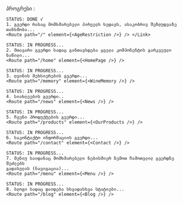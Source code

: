 პროგრესი :

    STATUS: DONE √
    1. გვერდი რასაც მომხმარებელი პირველს ხედავს, ასაკობრივ შეზღუდვაზე
    თანხმობა...
    <Route path="/" element={<AgeRestriction />} /> </Link>

    STATUS: IN PROGRESS...
    2. მთავარი გვერდი სადაც განთავსდება ყველა კომპონენტის გარკვეული ნაწილი...
    <Route path="/home" element={<HomePage />} />

    STATUS: IN PROGRESS...
    3. ღვინის მეხსიერების გვერდი...
    <Route path="/memory" element={<WineMemory />} />

    STATUS: IN PROGRESS...
    4. სიახლეების გვერდი..
    <Route path="/news" element={<News />} />

    STATUS: IN PROGRESS...
    5. ჩვენი პროდუქტების გვერდი...
    <Route path="/products" element={<OurProducts />} />

    STATUS: IN PROGRESS...
    6. საკონტაქტო ინფორმაციის გვერდი...
    <Route path="/contact" element={<Contact />} />

    STATUS: IN PROGRESS...
    7. მენიუ საიდანაც მომხმარებელი ნებისმიერ ზემოთ ჩამოთვლილ გვერდზე შეძლებს
    გადასვლას (ნავიგაცია)...
    <Route path="/menu" element={<Menu />} />

    STATUS: IN PROGRESS...
    8. ბლოგი სადაც დაიდება სხვადასხვა სტატიები...
    <Route path="/blog" element={<Blog />} />
